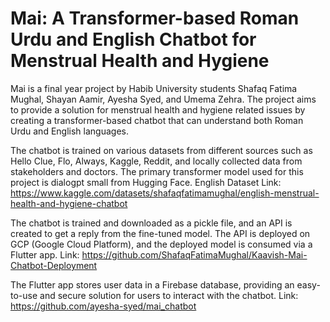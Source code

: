 # Mai: A Transformer-based Roman Urdu and English Chatbot for Menstrual Health and Hygiene

Mai is a final year project by Habib University students Shafaq Fatima Mughal, Shayan Aamir, Ayesha Syed, and Umema Zehra. The project aims to provide a solution for menstrual health and hygiene related issues by creating a transformer-based chatbot that can understand both Roman Urdu and English languages.

The chatbot is trained on various datasets from different sources such as Hello Clue, Flo, Always, Kaggle, Reddit, and locally collected data from stakeholders and doctors. The primary transformer model used for this project is dialogpt small from Hugging Face.
English Dataset Link: https://www.kaggle.com/datasets/shafaqfatimamughal/english-menstrual-health-and-hygiene-chatbot  

The chatbot is trained and downloaded as a pickle file, and an API is created to get a reply from the fine-tuned model. The API is deployed on GCP (Google Cloud Platform), and the deployed model is consumed via a Flutter app.
Link: https://github.com/ShafaqFatimaMughal/Kaavish-Mai-Chatbot-Deployment 

The Flutter app stores user data in a Firebase database, providing an easy-to-use and secure solution for users to interact with the chatbot. 
Link: https://github.com/ayesha-syed/mai_chatbot 
